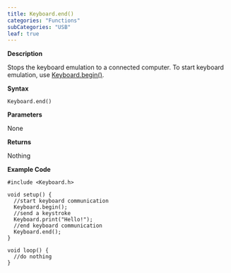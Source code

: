 ```yaml
---
title: Keyboard.end()
categories: "Functions"
subCategories: "USB"
leaf: true
---
```


**Description**

Stops the keyboard emulation to a connected computer. To start keyboard
emulation, use [Keyboard.begin()](../keyboardbegin).

**Syntax**

`Keyboard.end()`

**Parameters**

None

**Returns**

Nothing

**Example Code**

    #include <Keyboard.h>

    void setup() {
      //start keyboard communication
      Keyboard.begin();
      //send a keystroke
      Keyboard.print("Hello!");
      //end keyboard communication
      Keyboard.end();
    }

    void loop() {
      //do nothing
    }

